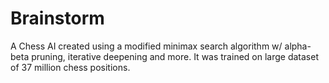 # Brainstorm
A Chess AI created using a modified minimax search algorithm w/ alpha-beta pruning, iterative deepening and more.
It was trained on large dataset of 37 million chess positions.
